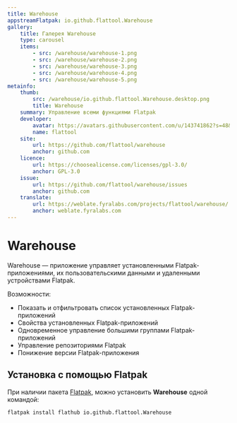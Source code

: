 ```yaml
---
title: Warehouse
appstreamFlatpak: io.github.flattool.Warehouse
gallery: 
    title: Галерея Warehouse
    type: carousel
    items: 
        - src: /warehouse/warehouse-1.png
        - src: /warehouse/warehouse-2.png
        - src: /warehouse/warehouse-3.png
        - src: /warehouse/warehouse-4.png
        - src: /warehouse/warehouse-5.png
metainfo:
    thumb:
        src: /warehouse/io.github.flattool.Warehouse.desktop.png
        title: Warehouse
    summary: Управление всеми функциями Flatpak
    developer: 
        avatar: https://avatars.githubusercontent.com/u/143741862?s=48&v=4
        name: flattool
    site:
        url: https://github.com/flattool/warehouse
        anchor: github.com
    licence:
        url: https://choosealicense.com/licenses/gpl-3.0/
        anchor: GPL-3.0
    issue: 
        url: https://github.com/flattool/warehouse/issues
        anchor: github.com
    translate: 
        url: https://weblate.fyralabs.com/projects/flattool/warehouse/
        anchor: weblate.fyralabs.com
---
```


# Warehouse

Warehouse — приложение управляет установленными Flatpak-приложениями, их пользовательскими данными и удаленными устройствами Flatpak.

Возможности:

- Показать и отфильтровать список установленных Flatpak-приложений
- Свойства установленных Flatpak-приложений
- Одновременное управление большими группами Flatpak-приложений
- Управление репозиториями Flatpak
- Понижение версии Flatpak-приложения

<AGWGallery />

## Установка c помощью Flatpak

При наличии пакета [Flatpak](/flatpak), можно установить **Warehouse** одной командой:

```shell
flatpak install flathub io.github.flattool.Warehouse
```

<!--@include: ./parts/install/software-flatpak.md-->